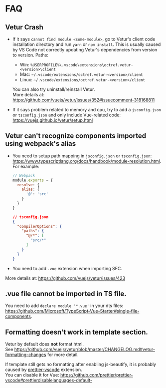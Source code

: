 # FAQ

## Vetur Crash

- If it says `cannot find module <some-module>`, go to Vetur's client code installation directory and run `yarn` or `npm install`.
  This is usually caused by VS Code not correctly updating Vetur's dependencies from version to version.
  Paths:
  - Win: `%USERPROFILE%\.vscode\extensions\octref.vetur-<version>\client`
  - Mac: `~/.vscode/extensions/octref.vetur-<version>/client`
  - Linux: `~/.vscode/extensions/octref.vetur-<version>/client`

  You can also try uninstall/reinstall Vetur.  
  More details at: https://github.com/vuejs/vetur/issues/352#issuecomment-318168811

- If it says problem related to memory and cpu, try to add a `jsconfig.json` or `tsconfig.json` and only include Vue-related code: https://vuejs.github.io/vetur/setup.html

## Vetur can't recognize components imported using webpack's alias

- You need to setup path mapping in `jsconfig.json` or `tsconfig.json`: https://www.typescriptlang.org/docs/handbook/module-resolution.html. For example:

  ```js
  // Webpack
  module.exports = {
    resolve: {
      alias: {
        '@': 'src'
      }
    }
  }
  ```

  ```json
  // tsconfig.json
  {
    "compilerOptions": {
      "paths": {
        "@/*": [
          "src/*"
        ]
      }
    }
  }
  ```

- You need to add `.vue` extension when importing SFC.

More details at: https://github.com/vuejs/vetur/issues/423

## .vue file cannot be imported in TS file.

You need to add `declare module '*.vue'` in your dts files: https://github.com/Microsoft/TypeScript-Vue-Starter#single-file-components.

## Formatting doesn't work in template section.

Vetur by default does **not** format html.  
See https://github.com/vuejs/vetur/blob/master/CHANGELOG.md#vetur-formatting-changes for more detail.

If template still gets no formatting after enabling js-beautify, it is probably caused by [prettier-vscode](https://github.com/prettier/prettier-vscode) extension.  
You can disable it for Vue: https://github.com/prettier/prettier-vscode#prettierdisablelanguages-default-
